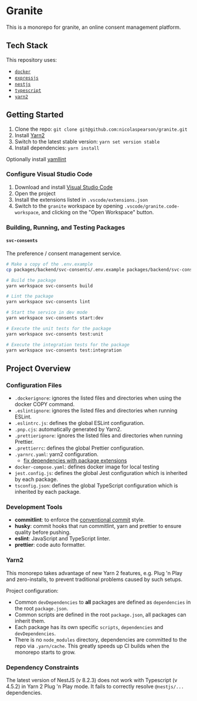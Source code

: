 # Granite

This is a monorepo for granite, an online consent management platform.

## Tech Stack

This repository uses:

- [`docker`](https://www.docker.com)
- [`expressjs`](https://expressjs.com)
- [`nestjs`](https://nestjs.com)
- [`typescript`](https://www.typescriptlang.org)
- [`yarn2`](https://yarnpkg.com)

## Getting Started

1. Clone the repo: `git clone git@github.com:nicolaspearson/granite.git`
2. Install [Yarn2](https://yarnpkg.com/getting-started/install)
3. Switch to the latest stable version: `yarn set version stable`
4. Install dependencies: `yarn install`

Optionally install [yamllint](https://yamllint.readthedocs.io/)

### Configure Visual Studio Code

1. Download and install [Visual Studio Code](https://code.visualstudio.com)
2. Open the project
3. Install the extensions listed in `.vscode/extensions.json`
4. Switch to the `granite` workspace by opening `.vscode/granite.code-workspace`, and clicking on
   the "Open Workspace" button.

### Building, Running, and Testing Packages

#### `svc-consents`

The preference / consent management service.

```bash
# Make a copy of the .env.example
cp packages/backend/svc-consents/.env.example packages/backend/svc-consents/.env

# Build the package
yarn workspace svc-consents build

# Lint the package
yarn workspace svc-consents lint

# Start the service in dev mode
yarn workspace svc-consents start:dev

# Execute the unit tests for the package
yarn workspace svc-consents test:unit

# Execute the integration tests for the package
yarn workspace svc-consents test:integration
```

## Project Overview

### Configuration Files

- `.dockerignore`: ignores the listed files and directories when using the docker COPY command.
- `.eslintignore`: ignores the listed files and directories when running ESLint.
- `.eslintrc.js`: defines the global ESLint configuration.
- `.pnp.cjs`: automatically generated by Yarn2.
- `.prettierignore`: ignores the listed files and directories when running Prettier.
- `.prettierrc`: defines the global Prettier configuration.
- `.yarnrc.yaml`: yarn2 configuration.
  - [fix dependencies with package extensions](https://yarnpkg.com/getting-started/migration#fix-dependencies-with-packageextensions)
- `docker-compose.yaml`: defines docker image for local testing
- `jest.config.js`: defines the global Jest configuration which is inherited by each package.
- `tsconfig.json`: defines the global TypeScript configuration which is inherited by each package.

### Development Tools

- **commitlint**: to enforce the [conventional commit](https://www.conventionalcommits.org/) style.
- **husky**: commit hooks that run commitlint, yarn and prettier to ensure quality before pushing.
- **eslint**: JavaScript and TypeScript linter.
- **prettier**: code auto formatter.

### Yarn2

This monorepo takes advantage of new Yarn 2 features, e.g. Plug 'n Play and zero-installs,
to prevent traditional problems caused by such setups.

Project configuration:

- Common `devDependencies` to **all** packages are defined as `dependencies`
  in the root `package.json`.
- Common scripts are defined in the root `package.json`, all packages can inherit them.
- Each package has its own specific `scripts`, `dependencies` and `devDependencies`.
- There is no `node_modules` directory, dependencies are committed to the repo via `.yarn/cache`.
  This greatly speeds up CI builds when the monorepo starts to grow.

### Dependency Constraints

The latest version of NestJS (v 8.2.3) does not work with Typescript (v 4.5.2) in Yarn 2 Plug 'n
Play mode. It fails to correctly resolve `@nestjs/...` dependencies.

